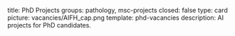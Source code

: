 title: PhD Projects 
groups: pathology, msc-projects
closed: false
type: card
picture: vacancies/AIFH_cap.png
template: phd-vacancies 
description: AI projects for PhD candidates.

